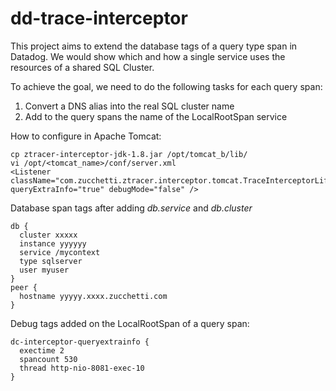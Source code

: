 # dd-trace-interceptor

This project aims to extend the database tags of a query type span in Datadog. We would show which and how a single service uses the resources of a shared SQL Cluster.

To achieve the goal, we need to do the following tasks for each query span:
1. Convert a DNS alias into the real SQL cluster name
2. Add to the query spans the name of the LocalRootSpan service

How to configure in Apache Tomcat:

```
cp ztracer-interceptor-jdk-1.8.jar /opt/tomcat_b/lib/
vi /opt/<tomcat_name>/conf/server.xml
<Listener className="com.zucchetti.ztracer.interceptor.tomcat.TraceInterceptorLifecycleListener" queryExtraInfo="true" debugMode="false" />
```

Database span tags after adding *db.service* and *db.cluster*

```
db {	
  cluster xxxxx
  instance yyyyyy
  service /mycontext
  type sqlserver
  user myuser
}
peer {	
  hostname yyyyy.xxxx.zucchetti.com
}
```

Debug tags added on the LocalRootSpan of a query span:

```
dc-interceptor-queryextrainfo {	
  exectime 2
  spancount 530
  thread http-nio-8081-exec-10
}
```
